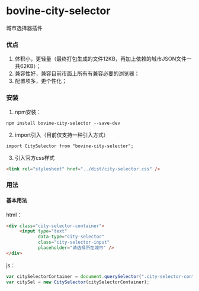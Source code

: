 ﻿# bovine-city-selector

城市选择器插件



### 优点

1. 体积小，更轻量（最终打包生成的文件12KB，再加上依赖的城市JSON文件一共62KB）；
2. 兼容性好，兼容目前市面上所有有兼容必要的浏览器；
3. 配置项多，更个性化；



### 安装

1.  npm安装：

```
npm install bovine-city-selector --save-dev
```

2.  import引入（目前仅支持一种引入方式）

```
import CitySelector from "bovine-city-selector";
```

3. 引入官方css样式

```html
<link rel="stylesheet" href="../dist/city-selector.css" />
```



### 用法

#### 基本用法

html：

```html
<div class="city-selector-container">
     <input type="text" 
            data-type="city-selector" 
            class="city-selector-input" 
            placeholder="请选择所在城市" />
</div>
```

js：

```javascript
var citySelectorContainer = document.querySelector(".city-selector-container");
var citySel = new CitySelector(citySelectorContainer);
```




